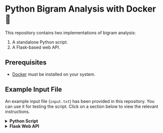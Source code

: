 # Python Bigram Analysis with Docker :whale2:

This repository contains two implementations of bigram analysis:

1. A standalone Python script.
2. A Flask-based web API.

## Prerequisites

- [Docker](https://www.docker.com/get-started) must be installed on your system.

## Example Input File
An example input file (`input.txt`) has been provided in this repository. You can use it for testing the script.
Click on a section below to view the relevant instructions.

<details>
<summary><strong>Python Script</strong></summary>

Follow these steps to run the basic Python script:

### 1. Clone the Repository

Clone this repository to your local machine:

```shell
git clone https://github.com/lenulef1/python-bigram-analysis.git
```

### 2. Build the Docker Image

Navigate to the repository directory:

```shell
cd python-bigram-analysis
```

Build the Docker image:

```shell
docker build -t bigram-app .
```

### 3. Run the Docker Container

Run the Docker container to analyze the example input file (`input.txt`):

```shell
docker run bigram-app
```

### 4.  View the Results

The script will analyze the example input file and print the top 10 most frequent bigrams to the console.

</details>

<details>
<summary><strong>Flask Web API</strong></summary>
<br>

This section contains instructions for setting up and interacting with the Flask web API:

### 1. Clone the Repository

```shell
git clone https://github.com/lenulef1/python-bigram-analysis.git
```

### 2. Build the Docker Image

Navigate to the repository directory:

```shell
cd python-bigram-analysis
```

Build the Docker image:

```shell
docker build -t flask-bigram-app -f Dockerfile_flask .
```

### 3. Run the Docker Container

Run the Docker container and map port 5000:

```shell
docker run -p 5000:5000 flask-bigram-app
```

### 4. Interact with the Web API

The Flask web API will be accessible at `http://localhost:5000/upload`. You can use tools like `curl` or Postman to send a POST request with a file to this endpoint:

Using `curl`:

```shell
curl -X POST -F "file=@path_to_your_file.txt" http://127.0.0.1:5000/upload
```

Using Postman:

- Set the request type to POST.
- Enter the URL: `http://127.0.0.1:5000/upload`.
- In the "Body" tab, select "form-data".
- Add a key named "file", set its type to "File", and then select the file you want to upload.
- Send the request.

The response will contain the top 10 most frequent bigrams from the uploaded file in JSON format.

</details>
